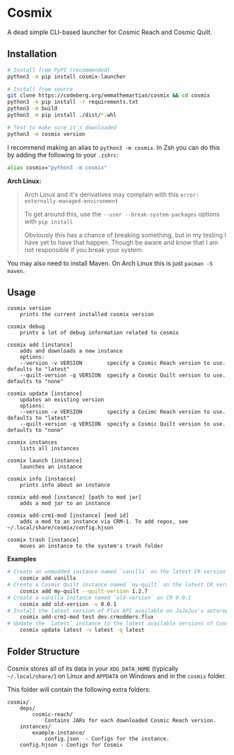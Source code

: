 # Cosmix

A dead simple CLI-based launcher for Cosmic Reach and Cosmic Quilt.

## Installation

```sh
# Install from PyPI (recommended)
python3 -m pip install cosmix-launcher

# Install from source
git clone https://codeberg.org/emmathemartian/cosmix && cd cosmix
python3 -m pip install -r requirements.txt
python3 -m build
python3 -m pip install ./dist/*.whl

# Test to make sure it's downloaded
python3 -m cosmix version
```

I recommend making an alias to `python3 -m cosmix`. In Zsh you can do this by adding the following to your `.zshrc`:
```zsh
alias cosmix="python3 -m cosmix"
```

**Arch Linux:**
> Arch Linux and it's derivatives may complain with this `error: externally-managed-environment`
>
> To get around this, use the `--user --break-system-packages` options with `pip install`
>
> Obviously this has a chance of breaking something, but in my testing I have yet to have that happen. Though be aware and know that I am not responsible if you break your system.

You may also need to install Maven. On Arch Linux this is just `pacman -S maven`.

## Usage

```
cosmix version
    prints the current installed cosmix version

cosmix debug
    prints a lot of debug information related to cosmix

cosmix add [instance]
    adds and downloads a new instance
    options:
    --version -v VERSION        specify a Cosmic Reach version to use. defaults to "latest"
    --quilt-version -q VERSION  specify a Cosmic Quilt version to use. defaults to "none"

cosmix update [instance]
    updates an existing version
    options:
    --version -v VERSION        specify a Cosimc Reach version to use. defaults to "latest"
    --quilt-version -q VERSION  specify a Cosmic Quilt version to use. defaults to "none"

cosmix instances
    lists all instances

cosmix launch [instance]
    launches an instance

cosmix info [instance]
    prints info about an instance

cosmix add-mod [instance] [path to mod jar]
    adds a mod jar to an instance

cosmix add-crm1-mod [instance] [mod id]
    adds a mod to an instance via CRM-1. To add repos, see ~/.local/share/cosmix/config.hjson

cosmix trash [instance]
    moves an instance to the system's trash folder
```

**Examples**
```sh
# Create an unmodded instance named `vanilla` on the latest CR version
    cosmix add vanilla
# Create a Cosmic Quilt instance named `my-quilt` on the latest CR version with Cosmic Quilt 1.2.7
    cosmix add my-quilt --quilt-version 1.2.7
# Create a vanilla instance named `old-version` on CR 0.0.1
    cosmix add old-version -v 0.0.1
# Install the latest version of Flux API available on JoJoJux's autorepo to the instance `test`
    cosmix add-crm1-mod test dev.crmodders.flux
# Update the `latest` instance to the latest available versions of Cosmic Reach and Cosmic Quilt
    cosmix update latest -v latest -q latest
```

## Folder Structure

Cosmix stores all of its data in your `XDG_DATA_HOME` (typically `~/.local/share/`) on Linux and `APPDATA` on Windows and in the `cosmix` folder.

This folder will contain the following extra folders:
```
cosmix/
    deps/
        cosmic-reach/
            Contains JARs for each downloaded Cosmic Reach version.
    instances/
        example-instance/
            config.json  - Configs for the instance.
    config.hjson - Configs for Cosmix
```
